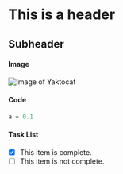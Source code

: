# This is a header
## Subheader

#### Image
![Image of Yaktocat](https://m.media-amazon.com/images/I/81TmHlRleJL._AC_UF1000,1000_QL80_.jpg)

#### Code
``` python
a = 0.1
```

#### Task List
- [x] This item is complete.
- [ ] This item is not complete.
